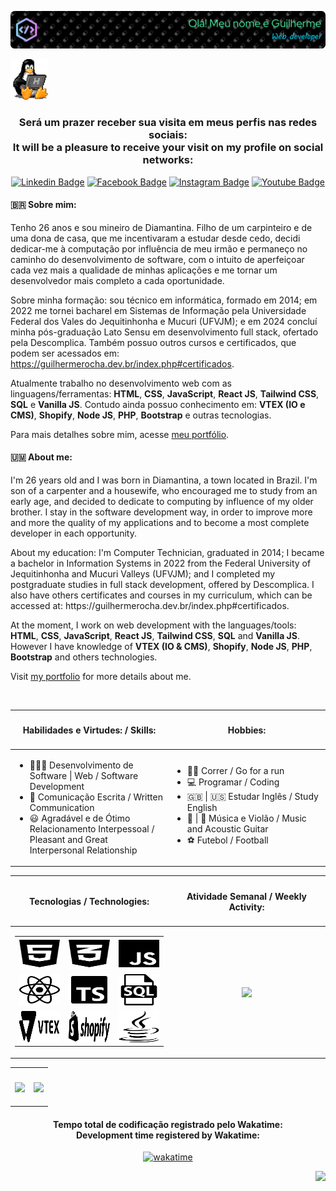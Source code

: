 <div align=center>
    
![Header](./github-header-image-2.png)

</div>

<div align="left">
    <img width=60 src="./linux_programming.gif">
</div>

<h3 align="center" margin="5px">Será um prazer receber sua visita em meus perfis nas redes sociais: <br />It will be a pleasure to receive your visit on my profile on social networks:</h3>

<div align="center">
    
[![Linkedin Badge](https://img.shields.io/badge/-LinkedIn-blue?style=flat-square&logo=Linkedin&logoColor=white&link=https://www.linkedin.com/in/guilherme-rocha-leite/)](https://www.linkedin.com/in/guilherme-rocha-leite/)  [![Facebook Badge](https://img.shields.io/badge/Facebook-1877F2?style=flat-square&logo=facebook&logoColor=white&link=https://www.facebook.com/guilherme.rocha.dtna/)](https://www.facebook.com/guilherme.rocha.dtna/)  [![Instagram Badge](https://img.shields.io/badge/Instagram-E4405F?style=flat-square&logo=instagram&logoColor=white&link=https://www.instagram.com/guilherme.dtna/)](https://www.instagram.com/guilherme.dtna/)  [![Youtube Badge](https://img.shields.io/badge/-YouTube-ff0000?style=flat-square&labelColor=ff0000&logo=youtube&logoColor=white&link=https://www.youtube.com/channel/UC28bAjWwKIosH8iZDhT1YEw)](https://www.youtube.com/channel/UC28bAjWwKIosH8iZDhT1YEw) 
    
</div>

<h4>
    🇧🇷️ Sobre mim:
</h4>

<p>
Tenho 26 anos e sou mineiro de Diamantina. Filho de um carpinteiro e de uma dona de casa, que me incentivaram a estudar desde cedo, decidi dedicar-me à computação por influência de meu irmão e permaneço no caminho do desenvolvimento de software, com o intuito de aperfeiçoar cada vez mais a qualidade de minhas aplicações e me tornar um desenvolvedor mais completo a cada oportunidade.
</p>

<p>Sobre minha formação: sou técnico em informática, formado em 2014; em 2022 me tornei bacharel em Sistemas de Informação pela Universidade Federal dos Vales do Jequitinhonha e Mucuri (UFVJM); e em 2024 concluí minha pós-graduação Lato Sensu em desenvolvimento full stack, ofertado pela Descomplica. Também possuo outros cursos e certificados, que podem ser acessados em: <a href="https://guilhermerocha.dev.br/index.php#certificados">https://guilhermerocha.dev.br/index.php#certificados</a>.</p>

<p>Atualmente trabalho no desenvolvimento web com as linguagens/ferramentas: <strong>HTML</strong>, <strong>CSS</strong>, <strong>JavaScript</strong>, <strong>React JS</strong>, <strong>Tailwind CSS</strong>, <strong>SQL</strong> e <strong>Vanilla JS</strong>. Contudo ainda possuo conhecimento em: <strong>VTEX (IO e CMS)</strong>, <strong>Shopify</strong>, <strong>Node JS</strong>, <strong>PHP</strong>, <strong>Bootstrap</strong> e outras tecnologias.</p>

<p>Para mais detalhes sobre mim, acesse <a href="https://guilhermerocha.dev.br/" target="_blank">meu portfólio</a>.</p>

<h4>
    🇺🇲️ About me:
</h4>

<p>
    I'm 26 years old and I was born in Diamantina, a town located in Brazil. I'm son of a carpenter and a housewife, who encouraged me to study from an early age, and decided to dedicate to computing by influence of my older brother. I stay in the software development way, in order to improve more and more the quality of my applications and to become a most complete developer in each opportunity.
</p>

<p>
    About my education: I'm Computer Technician, graduated in 2014; I became a bachelor in Information Systems in 2022 from the Federal University of Jequitinhonha and Mucuri Valleys (UFVJM); and I completed my postgraduate studies in full stack development, offered by Descomplica. I also have others certificates and courses in my curriculum, which can be accessed at: https://guilhermerocha.dev.br/index.php#certificados.
</p>

<p>
    At the moment, I work on web development with the languages/tools: <strong>HTML</strong>, <strong>CSS</strong>, <strong>JavaScript</strong>, <strong>React JS</strong>, <strong>Tailwind CSS</strong>, <strong>SQL</strong> and <strong>Vanilla JS</strong>. However I have knowledge of  <strong>VTEX (IO & CMS)</strong>, <strong>Shopify</strong>, <strong>Node JS</strong>, <strong>PHP</strong>, <strong>Bootstrap</strong> and others technologies.
</p>

<p>Visit <a target="_blank" href="https://guilhermerocha.dev.br/">my portfolio</a> for more details about me.</p>

<br>

<div align="center">
    <table width="100vh">
        <thead>
            <tr>
                <th width="50%">
                    <h4>
                        Habilidades e Virtudes: / Skills:
                    </h4>
                </th>
                <th width="50%">
                    <h4>
                        Hobbies:
                    </h4>
                </th>
            </tr>
        </thead>
        <tbody>
            <tr>
                <td width="50%">
                    <ul>
                        <li>👨🏻‍💻 Desenvolvimento de Software | Web / Software Development</li>
                        <li>📝 Comunicação Escrita / Written Communication</li>
                        <li>😃 Agradável e de Ótimo Relacionamento Interpessoal / Pleasant and Great Interpersonal Relationship</li>
                    </ul>
                </td>
                <td width="50%">
                    <ul>
                        <li>🏃‍♂️ Correr / Go for a run</li>
                        <li>💻 Programar / Coding</li>
                        <li>🇬🇧 | 🇺🇸 Estudar Inglês / Study English</li>
                        <li>🎵 | 🎸 Música e Violão / Music and Acoustic Guitar</li>
                        <li>⚽ Futebol / Football</li>
                    </ul>
                </td>
            </tr>
        </tbody>
    </table>
</div>

<div align="center">
    <table width="100vw">
        <thead>
            <tr>
                <th width="50%">
                    <h4>Tecnologias / Technologies:</h4>
                </th>
                <th width="50%">
                    <h4>Atividade Semanal / Weekly Activity:</h4>
                </th>
            </tr>
        </thead>
        <tbody>
            <tr>
                <td width="50%">
                    <p align="center">
                        <table align="center">
                            <tbody>
                                <tr border=0>
                                    <td><img src="html5-brands.svg" width="100" height="50" title="HTML5"></td>
                                    <td><img src="css3-alt-brands.svg" width="100" height="50" title="CSS3 (CSS puro, SASS e Tailwind)"></td>
                                    <td><img src="js-brands.svg" width="100" height="50" title="JavaScript"></td>
                                </tr>
                                <tr border=0>
                                    <td><img src="react-brands.svg" width="100" height="50" title="ReactJS"></td>
                                    <td><img src="typescript-icon.svg" width="100" height="50" title="TypeScript"></td>
                                    <td><img src="sql-icon.svg" width="100" height="50" title="SQL"></td>
                                </tr>
                                <tr border=0>
                                    <td><img src="vtex.svg" width="100" height="50" title="VTEX"></td>
                                    <td><img src="https://raw.githubusercontent.com/guilhermeDTNA/guilhermeDTNA/87b3aaf8b56f2836acf3c59e8d38058a67082771/shopify.svg" width="100" height="50" title="Shopify"></td>
                                    <td><img src="java-brands.svg" width="100" height="50" title="Java"></td>
                                </tr>
                            </tbody>
                        </table>
                    </p>
                </td>
                <td width="50%">
                    <p align="center">
                        <a href="https://wakatime.com/@guilhermeDTNA" target="_blank" title="Acessar meu perfil no Wakatime">
                            <img
                            align="center"
                            height="245"
                            src="https://github-readme-stats.vercel.app/api/wakatime?username=guilhermeDTNA&border_radius=5%&v=2&hide_border=true"
                            />
                        </a>
                    </p>
                </td>
            </tr>
        </tbody>
    </table>
</div>
<div align="center">
    <table width="100vw">
        <tbody>
            <tr>
                <td width="50%" align="center">
                    <h4>
                        <a href="#">
                                <img
                                align="center"
                                height="165"
                                src="https://github-readme-stats-sigma-five.vercel.app/api?username=guilhermeDTNA&count_private=true&show_icons=true&theme=highcontrast&border_radius=5%&locale=pt-br"
                                />
                            </a>
                    </h4>
                </td>
                <td width="50%" align="center">
                    <h4>
                        <a href="#">
                                <img
                                align="center"
                                height="100%"
                                src="https://github-readme-stats-sigma-five.vercel.app/api/top-langs/?username=guilhermeDTNA&border_radius=5%&layout=compact&locale=pt-br&hide_border=true"
                                />
                        </a>
                    </h4>   
                </td>
            </tr>
        </tbody>
    </table>
</div>

<div align="center">
<h4>Tempo total de codificação registrado pelo Wakatime:<br />Development time registered by Wakatime:</h4>
    
[![wakatime](https://wakatime.com/badge/user/e00141c8-da3e-4eba-9de1-ea951a69afcf.svg)](https://wakatime.com/@e00141c8-da3e-4eba-9de1-ea951a69afcf)
</div>

<div align="right">

![](https://komarev.com/ghpvc/?username=guilhermeDTNA&color=blueviolet&style=plastic&label=Profile+views:)

<div>
